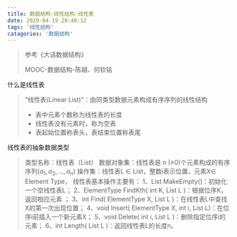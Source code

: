```yaml
---
title: 数据结构-线性结构-线性表
date: 2020-04-19 20:40:12
tags: '线性结构'
catagories: '数据结构'
---
```


> 参考《大话数据结构》
>
> MOOC-数据结构-陈越、何钦铭

什么是线性表

> “线性表(Linear List)”：由同类型数据元素构成有序序列的线性结构
>
> - 表中元素个数称为线性表的长度
> - 线性表没有元素时，称为空表
> - 表起始位置称表头，表结束位置称表尾

线性表的抽象数据类型

> 类型名称：线性表（List）
> 数据对象集：线性表是 n (≥0)个元素构成的有序序列$\left(a_{1}, a_{2}, \dots, a_{n}\right)$
> 操作集：线性表L $\in$ List，整数i表示位置，元素X$\in$ Element Type，
>  线性表基本操作主要有：
> 1、List MakeEmpty()：初始化一个空线性表L；
> 2、ElementType FindKth( int K, List L )：根据位序K，返回相应元素 ；
> 3、int Find( ElementType X, List L )：在线性表L中查找X的第一次出现位置；
> 4、void Insert( ElementType X, int i, List L)：在位序i前插入一个新元素X；
> 5、void Delete( int i, List L )：删除指定位序i的元素；
> 6、int Length( List L )：返回线性表L的长度n。